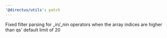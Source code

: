 ```yaml
---
'@directus/utils': patch
---
```


Fixed filter parsing for \_in/\_nin operators when the array indices are higher than qs' default limit of 20
